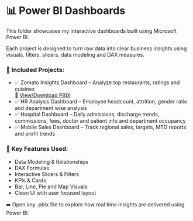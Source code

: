 # 📊 Power BI Dashboards

This folder showcases my interactive dashboards built using Microsoft Power BI.

Each project is designed to turn raw data into clear business insights using visuals, filters, slicers, data modeling and DAX measures.

### 📂 Included Projects:

- ✅ Zomato Insights Dashboard – Analyze top restaurants, ratings and cuisines  
🔗 [View/Download PBIX](https://drive.google.com/file/d/170Uyax43RH09XgdSj-XJpJ8_zWpcq7bh/view?usp=drive_link)  
- ✅ HR Analysis Dashboard – Employee headcount, attrition, gender ratio and department wise analysis  
- ✅ Hospital Dashboard – Daily admissions, discharge trends, commissions, fees, doctor and patient info and department occupancy  
- ✅ Mobile Sales Dashboard – Track regional sales, targets, MTD reports and profit trends

### 📎 Key Features Used:

- Data Modeling & Relationships
- DAX Formulas
- Interactive Slicers & Filters
- KPIs & Cards
- Bar, Line, Pie and Map Visuals
- Clean UI with user focused layout

➡️ Open any .pbix file to explore how real time insights are delivered using Power BI.

